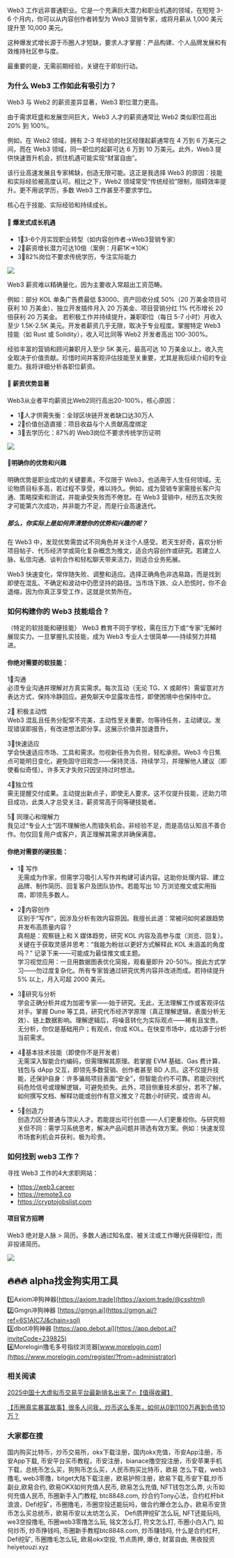 Web3 工作远非普通职业。它是一个充满巨大潜力和职业机遇的领域，在短短 3-6 个月内，你可以从内容创作者转型为 Web3 营销专家，或将月薪从 1,000 美元提升至 10,000 美元。

这种爆发式增长源于币圈人才短缺，要求人才掌握：产品构建、个人品牌发展和有效维持社区参与度。

最重要的是，无需前期经验，关键在于即刻行动。

### 为什么 Web3 工作如此有吸引力？

Web3 与 Web2 的薪资差异显著，Web3 职位潜力更高。

由于需求旺盛和发展空间巨大，Web3 人才的薪资通常比 Web2 类似职位高出 20% 到 100%。

例如，在 Web2 领域，拥有 2-3 年经验的社区经理起薪通常在 4 万到 6 万美元之间，而在 Web3 领域，同一职位的起薪可达 6 万到 10 万美元。此外，Web3 提供快速晋升机会，抓住机遇可能实现“财富自由”。

该行业高速发展且专家稀缺，创造无限可能。这正是我选择 Web3 的原因：技能和实际经验被高度认可。相比之下，Web2 领域常受“传统经验”限制，阻碍效率提升。更不用说学历，多数 Web3 工作甚至不要求学位。

核心在于技能、实际经验和持续成长。

#### 💎 爆发式成长机遇

- 1⃣3-6个月实现职业转型（如内容创作者→Web3营销专家）
- 2⃣薪资增长潜力可达10倍（案例：月薪$1K→$10K）
- 3⃣82%岗位不要求传统学历，专注实际能力

[![](https://307e939.webp.li/20250418163453838.png)](https://btc8848.com/top-10-exchanges)

Web3 薪资难以精确量化，因为主要收入常超出工资范畴。

例如：部分 KOL 单条广告费最低 $3000、资产回收分成 50%（20 万美金项目可获利 10 万美金）、独立开发插件月入 20 万美金、项目营销分红 1% 代币增长 20 倍获利 20 万美金。
若积极工作并持续提升，兼职职位（每日 5-7 小时）月收入至少 1.5K-2.5K 美元。开发者薪资几乎无限，取决于专业程度。掌握特定 Web3 技能（如 Rust 或 Solidity），收入可比同等 Web2 开发者高出 100-300%。

经验丰富的营销和顾问兼职月入至少 5K 美元，最高可达 10 万美金以上。收入完全取决于价值贡献。珍惜时间并客观评估技能至关重要，尤其是我后续介绍的专业能力。我将详细分析各职位薪资。

#### 💎 薪资优势显著

Web3从业者平均薪资比Web2同行高出20-100%，核心原因：
- 1⃣人才供需失衡：全球区块链开发者缺口达30万人
- 2⃣价值创造直接：项目收益与个人贡献高度绑定
- 3⃣去学历化：87%的 Web3岗位不要求传统学历证明

[![](https://307e939.webp.li/20250418163544397.png)](https://btc8848.com/top-10-exchanges)

#### 💎明确你的优势和兴趣

明确优势是职业成功的关键要素，不仅限于 Web3，也适用于人生任何领域。无论物质目标多高，若过程不享受，难以持久。例如，成为营销专家需擅长客户沟通、策略探索和测试，并能承受失败而不倦怠。在 Web3 营销中，经历五次失败才可能第六次成功，并非能力不足，而是行业高速迭代。

##### 那么，你实际上是如何弄清楚你的优势和兴趣的呢？

在 Web3 中，发现优势需尝试不同角色并关注个人感受。若天生好奇，喜欢分析项目帖子、代币经济学或简化复杂概念为推文，适合内容创作或研究。若建立人脉、私信沟通、谈判合作和轻松聊天带来活力，则适合业务拓展。

Web3 快速变化，常伴随失败、调整和适应。选择正确角色非选易路，而是找到即使在混乱、不确定和波动中仍愿坚持的路径。当市场下跌、众人恐慌时，你不会退缩，因为你真正享受工作，这就是优势所在。

### 如何构建你的 Web3 技能组合？

（特定的软技能和硬技能）
Web3 教育不同于学校，需在压力下或“专家”无解时展现实力。一旦掌握扎实技能，成为 Web3 专业人士很简单——持续努力并精进。

#### 你绝对需要的软技能：

1⃣沟通  
必须专业沟通并理解对方真实需求。每次互动（无论 TG、X 或邮件）需留意对方表达方式，保持冷静回应。避免聊天中显露攻击性，即使困境中也保持中立。

2⃣ 积极主动性  
Web3 混乱且任务分配常不完美，主动性至关重要。勿等待任务，主动建议。发现错误即报告，有改进想法即分享。这展示价值并加速晋升。

3⃣快速适应  
学会快速适应市场、工具和需求。勿视新任务为负担，轻松承担。Web3 今日焦点可能明日变化，避免固守旧观念——保持灵活、持续学习，并理解他人建议（即使看似奇怪）。许多天才失败只因坚持过时想法。

4⃣独立性  
需无提醒交付成果。主动提出新点子，即使无人要求。这不仅提升技能，还助力项目成功，此类人才总受关注，薪资常高于同等硬技能者。

5⃣ 同理心和理解力  
我见过“专业人士”因不理解他人而错失机会。非经验不足，而是高估认知且不善合作。勿仅回复用户或客户，真正理解其需求并确保满意。

#### 你绝对需要的硬技能：

- 1⃣ 写作  
无需成为作家，但需学习吸引人写作并构建可读内容。这助你处理内容、建立品牌、制作简历、回复客户及团队协作。若能写出 10 万浏览推文或实用指南，即领先多数人。

- 2⃣内容创作  
区别于“写作”，因涉及分析有效内容原因。我擅长此道：常被问如何紧跟趋势并发布高质量内容？  
真相是：观察链上和 X 媒体趋势，研究 KOL 内容及高参与度（浏览、回复）。关键在于获取灵感并思考：“我能为粉丝以更好方式解释此 KOL 未涵盖的角度吗？” 记录下来——可能成为最佳推文或主题。  
学习视觉应用：一旦用数据图表优化简报，观看量即升 20-50%。按此方式学习——勿过度复杂化。所有专家皆通过研究优秀内容并改进而成。若持续提升 5% 以上，月入可超 2000 美元。

- 3⃣研究与分析  
学会正确分析并成为加密专家——始于研究。无此，无法理解工作或客观评估对手。掌握 Dune 等工具，研究代币经济学原理（真正理解逻辑，表面分析无效）、链上数据影响。理解逻辑后，将噪音转化为实际观点——稀有且宝贵。无分析，你仅是基础用户；有观点，你成 KOL。在快变市场中，成功源于分析当前需求。

- 4⃣基本技术技能（即使你不是开发者）  
无需深入智能合约编码，但需理解其原理。若掌握 EVM 基础、Gas 费计算、钱包与 dApp 交互，即领先多数营销、创作者甚至 BD 人员。这不仅提升技能，还保护自身：许多骗局项目表面“安全”，但智能合约不可靠。若能识别代码危险信号或理解逻辑，可避免损失。此外，项目侧重技术部分，若不了解，如何撰写文档、解释功能或创作有意义推文？花数小时研究，或咨询 AI。

- 5⃣创造力  
创造力区分普通与顶尖人才。若能提出可行创意——人们更重视你。与研究相关但不同：需学习系统思考，解决产品问题并筛选有效方案。例如：快速发现市场套利机会并获利，极为珍贵。

### 如何找到 web3 工作？

寻找 Web3 工作的4大求职网站：
- https://web3.career
- https://remote3.co
- https://cryptojobslist.com

#### 项目官方招聘
Web3 绝对是人脉 > 简历。多数人通过知名度、被关注或工作曝光获得职位，而非投递简历。

[![](https://307e939.webp.li/20250418163939850.png)](https://btc8848.com/top-10-exchanges)

## 🔥🔥🔥 alpha找金狗实用工具
1️⃣Axiom冲狗神器[https://axiom.trade](https://axiom.trade/@csshtml)  
2️⃣Gmgn冲狗神器 [https://gmgn.ai](https://gmgn.ai/?ref=6S1AIC7J&chain=sol)  
3️⃣dbot冲狗神器 [https://app.debot.ai](https://app.debot.ai?inviteCode=239825)  
4️⃣Morelogin撸毛多号指纹浏览器[www.morelogin.com](https://www.morelogin.com/register/?from=administrator)  

### 相关阅读
[2025中国十大虚拟币交易平台最新排名出来了🔥【值得收藏】](https://btc8848.com/top-10-exchanges/)

[【币圈真实暴富故事】很多人问我，炒币这么多年，如何从0到1100万再到负债10万？](https://heiyetouzi.xyz/biquanstory001/)

### 大家都在搜
国内购买比特币，炒币交易所，okx下载注册，国内okx充值，币安App注册，币安App下载, 币安平台买币教程，币安注册，bianace撸空投注册，币安苹果手机下载，总统币怎么买，狗狗币怎么买，人民币购买比特币，欧易 怎么下载，web3撸毛, web3零撸，bitget大陆下载注册，欧易护照注册，欧易下载,币安下载,炒币副业,欧易合约, 欧易OKX如何充值人民币, 欧易怎么充值, NFT钱包怎么弄, 火币如何充值人民币, 币圈新手入门教程, btc8848.com, 炒合约Tony心法，合约杠杆bit浪浪，Defi挖矿，币圈撸毛，币圈空投还能玩吗，做合约爆仓怎么办，欧易币安货币怎么买总统币，欧易币安以太坊怎么买， Defi质押挖矿怎么玩, NFT还能玩吗, we3空投撸毛, 币圈web3零撸怎么玩, 铭文怎么打, 符文怎么打, 币圈小白入门, 如何炒币, 炒币挣钱吗, 币圈新手教程btc8848.com, 炒币赚钱吗, 什么是合约杠杆, Defi挖矿, 币圈撸毛怎么玩, 欧易okx空投, 节点质押, 爆仓, 财富自由, 黑夜投资heiyetouzi.xyz